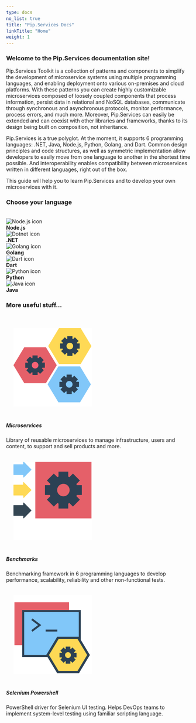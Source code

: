 ```yaml
---
type: docs
no_list: true
title: "Pip.Services Docs"
linkTitle: "Home"
weight: 1
---
```


<!-- <script>
  
  // redirect to current language main page
  try{
    let currentLangugeUri = localStorage['dropdownState'].toLowerCase().replace('.', '/').split('/');
    currentLangugeUri = currentLangugeUri.filter(word => word.length > 2)[0]
    window.location.href += currentLangugeUri;
  } catch {
    window.location.href += 'node';
  }
  
</script> -->

### Welcome to the Pip.Services documentation site!

Pip.Services Toolkit is a collection of patterns and components to simplify the development of microservice systems using multiple programming languages, and enabling deployment onto various on-premises and cloud platforms. With these patterns you can create highly customizable microservices composed of loosely coupled components that process information, persist data in relational and NoSQL databases, communicate through synchronous and asynchronous protocols, monitor performance, process errors, and much more. Moreover, Pip.Services can easily be extended and can coexist with other libraries and frameworks, thanks to its design being built on composition, not inheritance.

Pip.Services is a true polyglot. At the moment, it supports 6 programming languages: .NET, Java, Node.js, Python, Golang, and Dart. Common design principles and code structures, as well as symmetric implementation allow developers to easily move from one language to another in the shortest time possible. And interoperability enables compatibility between microservices written in different languages, right out of the box.

This guide will help you to learn Pip.Services and to develop your own microservices with it.

### Choose your language

<br>

<div class="row">
  <div class="col-6 col-md-12 d-flex pb-md-4 justify-content-center">
    <div class="card-deck lang-cards">
      <div class="card">
        <div class="card-body text-center">
          <img class="card-img-top" src="/images/langs/nodejs-icon.png" alt="Node.js icon">
          <a href="../node" class="stretched-link"></a>
        </div>
        <div class="card-footer text-center">
            <b>Node.js</b>
        </div>
      </div>
      <div class="card">
        <div class="card-body text-center">
          <img class="card-img-top" src="/images/langs/dotnet-icon.png" alt="Dotnet icon">
          <a href="../net" class="stretched-link"></a>
        </div>
        <div class="card-footer text-center">
            <b>.NET</b>
        </div>
      </div>
      <div class="card">
        <div class="card-body text-center">
          <img class="card-img-top" src="/images/langs/golang-icon.png" alt="Golang icon">
          <a href="../golang" class="stretched-link"></a>
        </div>
        <div class="card-footer text-center">
            <b>Golang</b>
        </div>
      </div>
    </div>
  </div>
  
  <div class="col-6 col-md-12 d-flex justify-content-center">
    <div class="card-deck lang-cards">
      <div class="card">
        <div class="card-body text-center">
          <img class="card-img-top" src="/images/langs/dart-icon.png" alt="Dart icon">
          <a href="../dart" class="stretched-link"></a>
        </div>
        <div class="card-footer text-center">
            <b>Dart</b>
        </div>
      </div>
      <div class="card">
        <div class="card-body text-center">
          <img class="card-img-top" src="/images/langs/python-icon.png" alt="Python icon">
          <a href="../python" class="stretched-link"></a>
        </div>
        <div class="card-footer text-center">
            <b>Python</b>
        </div>
      </div>
      <div class="card">
        <div class="card-body text-center">
          <img class="card-img-top" src="/images/langs/java-icon.png" alt="Java icon">
          <a href="../java" class="stretched-link"></a>
        </div>
        <div class="card-footer text-center">
            <b>Java</b>
        </div>
      </div>
    </div>
  </div>
</div>


### More useful stuff...
<br>

<div class="card-deck card-group">
  <div class="card">
    <img class="card-img-top w-50" style="padding: 1.25rem" src="/images/icons/microservice_gears.svg" alt="microservices">
    <div class="card-body">
      <h5 class="card-title"><b>Microservices</b></h5>
      <p class="card-text">Library of reusable microservices to manage infrastructure, users and content, to support and sell   products and more.</p>
      <a href="microservices" class="stretched-link"></a>
    </div>
  </div>
  <div class="card">
    <img class="card-img-top w-50" style="padding: 1.25rem" src="/images/icons/benchmark_icon.svg" alt="Benchmarks">
    <div class="card-body">
      <h5 class="card-title"><b>Benchmarks</b></h5>
      <p class="card-text">
          Benchmarking framework in 6 programming languages to develop performance, scalability, reliability and other non-functional tests.
      </p>
      <a href="extras/benchmarks/" class="stretched-link"></a>
    </div>
  </div>
  <div class="card">
    <img class="card-img-top w-50" style="padding: 1.25rem" src="/images/icons/selenium_powershell_icon.svg" alt="Selenium Powershell">
    <div class="card-body">
      <h5 class="card-title"><b>Selenium Powershell</b></h5>
      <p class="card-text">
          PowerShell driver for Selenium UI testing. Helps DevOps teams to implement system-level testing using familiar scripting  language.
      </p>
      <a href="extras/ps_selenium" class="stretched-link"></a>
    </div>
  </div>
</div>


